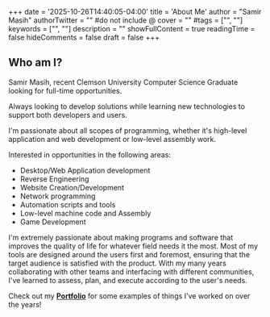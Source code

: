 +++
date = '2025-10-26T14:40:05-04:00'
title = 'About Me'
author = "Samir Masih"
authorTwitter = "" #do not include @
cover = ""
#tags = ["", ""]
keywords = ["", ""]
description = ""
showFullContent = true
readingTime = false
hideComments = false
draft = false
+++

## Who am I?
Samir Masih, recent Clemson University Computer Science Graduate looking for full-time opportunities.

Always looking to develop solutions while learning new technologies to support both developers and users.

I'm passionate about all scopes of programming, whether it's high-level application and web development or low-level assembly work.

Interested in opportunities in the following areas:
- Desktop/Web Application development
- Reverse Engineering
- Website Creation/Development
- Network programming
- Automation scripts and tools
- Low-level machine code and Assembly
- Game Development

I'm extremely passionate about making programs and software that improves the quality of life for whatever field needs it the most. Most of my tools are designed around the users first and foremost, ensuring that the target audience is satisfied with the product. With my many years collaborating with other teams and interfacing with different communities, I've learned to assess, plan, and execute according to the user's needs.

Check out my [**Portfolio**](/portfolio) for some examples of things I've worked on over the years!